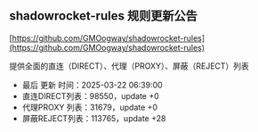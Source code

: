 ## shadowrocket-rules 规则更新公告

[https://github.com/GMOogway/shadowrocket-rules](https://github.com/GMOogway/shadowrocket-rules)

提供全面的直连（DIRECT）、代理（PROXY）、屏蔽（REJECT）列表
- 最后 更新 时间：2025-03-22 06:39:00
- 直连DIRECT列表：98550，update +0
- 代理PROXY 列表：31679，update +0
- 屏蔽REJECT列表：113765，update +28